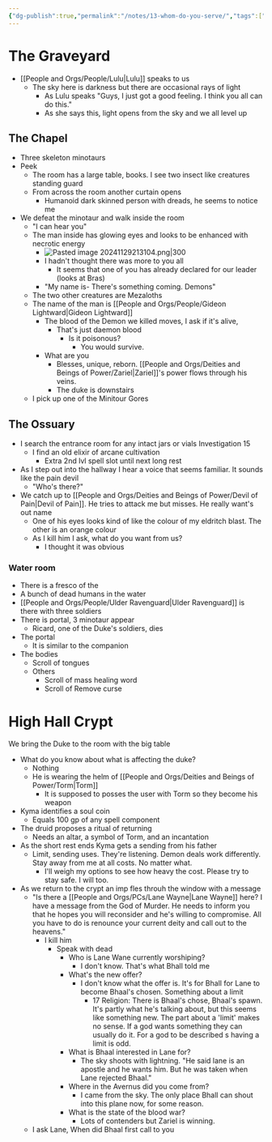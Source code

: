 ```yaml
---
{"dg-publish":true,"permalink":"/notes/13-whom-do-you-serve/","tags":["Session-Notes"]}
---
```



# The Graveyard
- [[People and Orgs/People/Lulu\|Lulu]] speaks to us
	-  The sky here is darkness but there are occasional rays of light
		- As Lulu speaks "Guys, I just got a good feeling. I think you all can do this."
		- As she says this, light opens from the sky and we all level up 
## The Chapel
- Three skeleton minotaurs 
- Peek
	- The room has a large table, books. I see two insect like creatures standing guard
	- From across the room another curtain opens
		- Humanoid dark skinned person with dreads, he seems to notice me
- We defeat the minotaur and walk inside the room
	- "I can hear you"
	- The man inside has glowing eyes and looks to be enhanced with necrotic energy
		- ![Pasted image 20241129213104.png|300](/img/user/z%20Photos/Pasted%20image%2020241129213104.png)
		- I hadn't thought there was more to you all
			- It seems that one of you has already declared for our leader (looks at Bras)
		- "My name is- There's something coming. Demons" 
	- The two other creatures are Mezaloths
	- The name of the man is [[People and Orgs/People/Gideon Lightward\|Gideon Lightward]] 
		- The blood of the Demon we killed moves, I ask if it's alive, 
			- That's just daemon blood
				- Is it poisonous?
					- You would survive.
		- What are you
			- Blesses, unique, reborn. [[People and Orgs/Deities and Beings of Power/Zariel\|Zariel]]'s power flows through his veins. 
			- The duke is downstairs
	- I pick up one of the Minitour Gores 
## The Ossuary 
- I search the entrance room for any intact jars or vials Investigation 15
	- I find an old elixir of arcane cultivation 
		- Extra 2nd lvl spell slot until next long rest
- As I step out into the hallway I hear a voice that seems familiar. It sounds like the pain devil
	- "Who's there?"
- We catch up to [[People and Orgs/Deities and Beings of Power/Devil of Pain\|Devil of Pain]]. He tries to attack me but misses. He really want's out name 
	- One of his eyes looks kind of like the colour of my eldritch blast. The other is an orange colour
	- As I kill him I ask, what do you want from us? 
		- I thought it was obvious 
### Water room
- There is a fresco of the 
- A bunch of dead humans in the water
- [[People and Orgs/People/Ulder Ravenguard\|Ulder Ravenguard]] is there with three soldiers
- There is portal, 3 minotaur appear
	- Ricard, one of the Duke's soldiers, dies
- The portal
	- It is similar to the companion
- The bodies
	- Scroll of tongues 
	- Others
		- Scroll of mass healing word
		- Scroll of Remove curse
# High Hall Crypt
We bring the Duke to the room with the big table
- What do you know about what is affecting the duke?
	- Nothing
	- He is wearing the helm of [[People and Orgs/Deities and Beings of Power/Torm\|Torm]]
		- It is supposed to posses the user with Torm so they become his weapon
- Kyma identifies a soul coin
	- Equals 100 gp of any spell component 
- The druid proposes a ritual of returning 
	- Needs an altar, a symbol of Torm, and an incantation
- As the short rest ends Kyma gets a sending from his father
	- Limit, sending uses. They're listening. Demon deals work differently. Stay away from me at all costs. No matter what.
		- I'll weigh my options to see how heavy the cost. Please try to stay safe. I will too. 
- As we return to the crypt an imp fles throuh the window with a message
	- "Is there a [[People and Orgs/PCs/Lane Wayne\|Lane Wayne]] here? I have a message from the God of Murder. He needs to inform you that he hopes you will reconsider and he's willing to compromise. All you have to do is renounce your current deity and call out to the heavens."
		- I kill him
			- Speak with dead
				- Who is Lane Wane currently worshiping?
					- I don't know. That's what Bhall told me
				- What's the new offer?
					- I don't know what the offer is. It's for Bhall for Lane to become Bhaal's chosen. Something about a limit
						- 17 Religion: There is Bhaal's chose, Bhaal's spawn. It's partly what he's talking about, but this seems like something new. The part about a 'limit' makes no sense. If a god wants something they can usually do it. For a god to be described s having a limit is odd.
				- What is Bhaal interested in Lane for?
					- The sky shoots with lightning. "He said lane is an apostle and he wants him. But he was taken when Lane rejected Bhaal."
				- Where in the Avernus did you come from?
					- I came from the sky. The only place Bhall can shout into this plane now, for some reason.
				- What is the state of the blood war?
					- Lots of contenders but Zariel is winning.
	- I ask Lane, When did Bhaal first call to you
